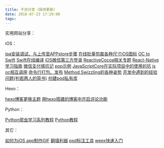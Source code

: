 ```yaml
---
title: 干货分享（保持更新）
date: 2016-07-23 17:29:00
tags:
---
```

实用网站分享：

iOS：

[ipa安装调试、与上传至APPstore步骤](http://bbs.appcan.cn/forum.php?mod=viewthread&tid=16388&fromuid=96511)
[在线批量剪裁各种尺寸iOS图标](http://www.atool.org/ios_logo.php)
[OC to Swift](https://objectivec2swift.com/#/home/converter/)
[Swift在线编译](http://swiftstub.com/)
[iOS微信第三方登录](http://www.tuicool.com/articles/vUVnE3F)
[ReactiveCocoa相关专题](http://www.jianshu.com/collection/d54cfa16cea8)
[React-Native学习指南](http://www.tuicool.com/articles/zaInUbA)
[微信支付填坑记](http://www.jianshu.com/p/ae565364253a)
[pop示例](https://github.com/schneiderandre/popping)
[JavaScriptCore在实际项目中的使用的坑](http://www.th7.cn/web/js/201512/149648.shtml)
[js oc相互调用](http://blog.csdn.net/lwjok2007/article/details/47058795)
[命令行打包、发布](https://github.com/nomad/shenzhen)
[Method Swizzling的各种姿势](http://www.cocoachina.com/ios/20160826/17422.html)
[开发中遇到的经验问题(判若两人的简书)](http://www.jianshu.com/users/16ae66cdf6a0/latest_articles)
[创建pod私有库](http://www.jianshu.com/p/5ce840794fdf)

Hexo：

[hexo博客更换主题](http://www.tuicool.com/articles/zeIZJzv)
[用hexo搭建的博客中开启评论功能](http://www.tuicool.com/articles/zeIZJzv)

Python：

[Python爬虫学习系列教程](http://www.cnblogs.com/xin-xin/p/4297852.html)
[Python教程](http://www.liaoxuefeng.com/wiki/0014316089557264a6b348958f449949df42a6d3a2e542c000/0014316090478912dab2a3a9e8f4ed49d28854b292f85bb000)

其它：

[如何为iOS app制作GIF](http://www.jianshu.com/p/27ec6375b8ab?utm_campaign=maleskine&utm_content=note&utm_medium=pc_author_hots&utm_source=recommendation)
[翻墙利器](http://www.ishadowsocks.org/)
[psd标注工具](http://www.biaonimeia.com/)
[weex快速入门](http://www.jianshu.com/p/448f23c34ee5)


